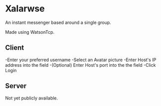 # Xalarwse
An instant messenger based around a single group.

Made using WatsonTcp.

## Client
-Enter your preferred username
-Select an Avatar picture
-Enter Host's IP address into the field
-(Optional) Enter Host's port into the the field
-Click Login

## Server
Not yet publicly available.
